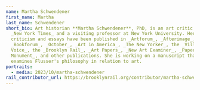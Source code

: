 ```yaml
---
name: Martha Schwendener
first_name: Martha
last_name: Schwendener
short_bio: Art historian **Martha Schwendener**, PhD, is an art critic for the
  _New York Times_ and a visiting professor at New York University. Her
  criticism and essays have been published in _Artforum_, _Afterimage_,
  _Bookforum_, _October_, _Art in America_, _The New Yorker_, the _Village
  Voice_, the _Brooklyn Rail_, _Art Papers_, _New Art Examiner_, _Paper
  Monument_, and other publications. She is working on a manuscript that
  examines Flusser's philosophy in relation to art.
portraits:
  - media: 2023/10/martha-schwendener
rail_contributor_url: https://brooklynrail.org/contributor/martha-schwendener
---
```

